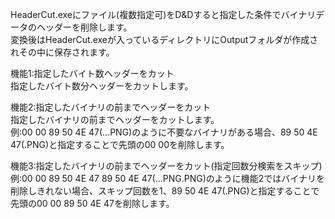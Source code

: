 HeaderCut.exeにファイル(複数指定可)をD&Dすると指定した条件でバイナリデータのヘッダーを削除します。  
変換後はHeaderCut.exeが入っているディレクトリにOutputフォルダが作成されその中に保存されます。  
  
機能1:指定したバイト数ヘッダーをカット  
指定したバイト数分ヘッダーをカットします。  
  
機能2:指定したバイナリの前までヘッダーをカット  
指定したバイナリの前までヘッダーをカットします。  
例:00 00 89 50 4E 47(...PNG)のように不要なバイナリがある場合、89 50 4E 47(.PNG)と指定することで先頭の00 00を削除します。  
  
機能3:指定したバイナリの前までヘッダーをカット(指定回数分検索をスキップ)  
例:00 00 89 50 4E 47 89 50 4E 47(...PNG.PNG)のように機能2ではバイナリを削除しきれない場合、スキップ回数を1、89 50 4E 47(.PNG)と指定することで先頭の00 00 89 50 4E 47を削除します。
